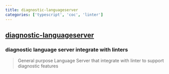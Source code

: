 ```yaml
---
title: diagnostic-languageserver
categories: ['typescript', 'coc', 'linter']
---
```

## [diagnostic-languageserver](https://github.com/iamcco/diagnostic-languageserver)

### diagnostic language server integrate with linters


> General purpose Language Server that integrate with
> linter to support diagnostic features
